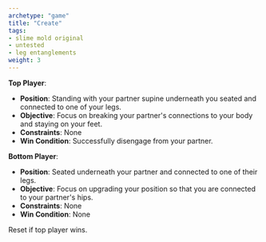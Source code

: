 ```yaml
---
archetype: "game"
title: "Create"
tags: 
- slime mold original
- untested
- leg entanglements
weight: 3
---
```



**Top Player**:
  * **Position**: Standing with your partner supine underneath you seated and connected to one of your legs.
  * **Objective**: Focus on breaking your partner's connections to your body and staying on your feet. 
  * **Constraints**: None
  * **Win Condition**: Successfully disengage from your partner. 

**Bottom Player**:
  * **Position**: Seated underneath your partner and connected to one of their legs. 
  * **Objective**: Focus on upgrading your position so that you are connected to your partner's hips.
  * **Constraints**: None
  * **Win Condition**: None

Reset if top player wins.